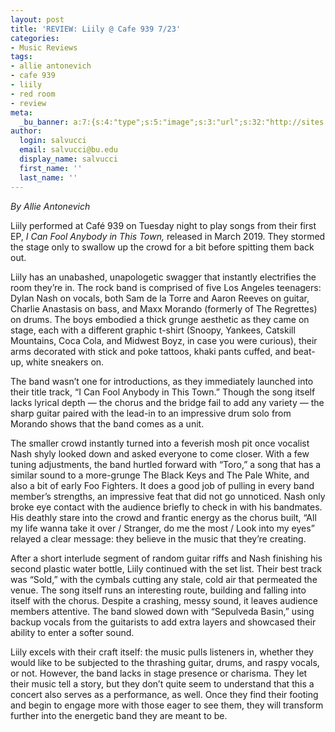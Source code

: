```yaml
---
layout: post
title: 'REVIEW: Liily @ Cafe 939 7/23'
categories:
- Music Reviews
tags:
- allie antonevich
- cafe 939
- liily
- red room
- review
meta:
  _bu_banner: a:7:{s:4:"type";s:5:"image";s:3:"url";s:32:"http://sites.bu.edu/wtbu/files/2019/07/IMG_1273.jpg";s:3:"alt";s:0:"";s:7:"post_id";s:4:"5159";s:4:"html";s:0:"";s:8:"position";s:12:"contentWidth";s:7:"caption";s:0:"";}
author:
  login: salvucci
  email: salvucci@bu.edu
  display_name: salvucci
  first_name: ''
  last_name: ''
---
```

_By Allie Antonevich_

Liily performed at Café 939 on Tuesday night to play songs from their first EP, _I Can Fool Anybody in This Town,_ released in March 2019. They stormed the stage only to swallow up the crowd for a bit before spitting them back out.

Liily has an unabashed, unapologetic swagger that instantly electrifies the room they’re in. The rock band is comprised of five Los Angeles teenagers: Dylan Nash on vocals, both Sam de la Torre and Aaron Reeves on guitar, Charlie Anastasis on bass, and Maxx Morando (formerly of The Regrettes) on drums. The boys embodied a thick grunge aesthetic as they came on stage, each with a different graphic t-shirt (Snoopy, Yankees, Catskill Mountains, Coca Cola, and Midwest Boyz, in case you were curious), their arms decorated with stick and poke tattoos, khaki pants cuffed, and beat-up, white sneakers on.

The band wasn’t one for introductions, as they immediately launched into their title track, “I Can Fool Anybody in This Town.” Though the song itself lacks lyrical depth — the chorus and the bridge fail to add any variety — the sharp guitar paired with the lead-in to an impressive drum solo from Morando shows that the band comes as a unit.

The smaller crowd instantly turned into a feverish mosh pit once vocalist Nash shyly looked down and asked everyone to come closer. With a few tuning adjustments, the band hurtled forward with “Toro,” a song that has a similar sound to a more-grunge The Black Keys and The Pale White, and also a bit of early Foo Fighters. It does a good job of pulling in every band member’s strengths, an impressive feat that did not go unnoticed. Nash only broke eye contact with the audience briefly to check in with his bandmates. His deathly stare into the crowd and frantic energy as the chorus built, “All my life wanna take it over / Stranger, do me the most / Look into my eyes” relayed a clear message: they believe in the music that they’re creating.

After a short interlude segment of random guitar riffs and Nash finishing his second plastic water bottle, Liily continued with the set list. Their best track was “Sold,” with the cymbals cutting any stale, cold air that permeated the venue. The song itself runs an interesting route, building and falling into itself with the chorus. Despite a crashing, messy sound, it leaves audience members attentive. The band slowed down with “Sepulveda Basin,” using backup vocals from the guitarists to add extra layers and showcased their ability to enter a softer sound.

Liily excels with their craft itself: the music pulls listeners in, whether they would like to be subjected to the thrashing guitar, drums, and raspy vocals, or not. However, the band lacks in stage presence or charisma. They let their music tell a story, but they don’t quite seem to understand that this a concert also serves as a performance, as well. Once they find their footing and begin to engage more with those eager to see them, they will transform further into the energetic band they are meant to be.